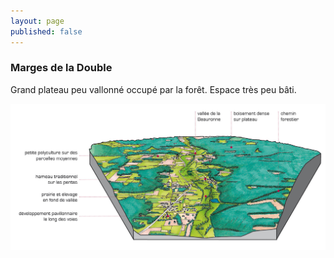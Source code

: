 ```yaml
---
layout: page
published: false
---
```


### Marges de la Double
Grand plateau peu vallonné occupé par la forêt. Espace très peu bâti. 

![1_architecture_bloc1.jpg](data/images/1/architecture/1_architecture_bloc1.jpg)